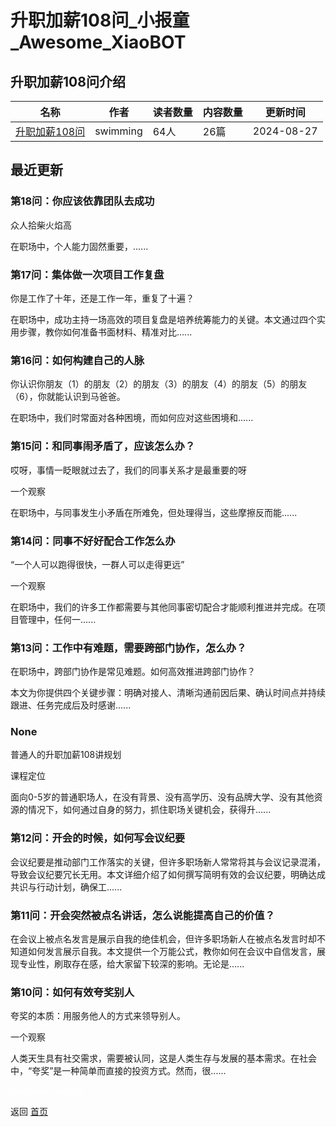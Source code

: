 # 升职加薪108问_小报童_Awesome_XiaoBOT

## 升职加薪108问介绍
>   
  


|名称|作者|读者数量|内容数量|更新时间|
|---|---|---|---|---|
|[升职加薪108问](https://xiaobot.net/p/CEO666?refer=9c3f1c95-a052-465a-9902-f6d75080262a)|swimming|64人|26篇|2024-08-27|

## 最近更新
### 第18问：你应该依靠团队去成功

众人拾柴火焰高

在职场中，个人能力固然重要，......

### 第17问：集体做一次项目工作复盘

你是工作了十年，还是工作一年，重复了十遍？

在职场中，成功主持一场高效的项目复盘是培养统筹能力的关键。本文通过四个实用步骤，教你如何准备书面材料、精准对比......

### 第16问：如何构建自己的人脉

你认识你朋友（1）的朋友（2）的朋友（3）的朋友（4）的朋友（5）的朋友（6），你就能认识到马爸爸。

在职场中，我们时常面对各种困境，而如何应对这些困境和......

### 第15问：和同事闹矛盾了，应该怎么办？

哎呀，事情一眨眼就过去了，我们的同事关系才是最重要的呀

一个观察

在职场中，与同事发生小矛盾在所难免，但处理得当，这些摩擦反而能......

### 第14问：同事不好好配合工作怎么办

“一个人可以跑得很快，一群人可以走得更远”

一个观察

在职场中，我们的许多工作都需要与其他同事密切配合才能顺利推进并完成。在项目管理中，任何一......

### 第13问：工作中有难题，需要跨部门协作，怎么办？

在职场中，跨部门协作是常见难题。如何高效推进跨部门协作？

本文为你提供四个关键步骤：明确对接人、清晰沟通前因后果、确认时间点并持续跟进、任务完成后及时感谢......

### None

普通人的升职加薪108讲规划

课程定位

面向0-5岁的普通职场人，在没有背景、没有高学历、没有品牌大学、没有其他资源的情况下，如何通过自身的努力，抓住职场关键机会，获得升......

### 第12问：开会的时候，如何写会议纪要

会议纪要是推动部门工作落实的关键，但许多职场新人常常将其与会议记录混淆，导致会议纪要冗长无用。本文详细介绍了如何撰写简明有效的会议纪要，明确达成共识与行动计划，确保工......

### 第11问：开会突然被点名讲话，怎么说能提高自己的价值？

在会议上被点名发言是展示自我的绝佳机会，但许多职场新人在被点名发言时却不知道如何发言展示自我。本文提供一个万能公式，教你如何在会议中自信发言，展现专业性，刷取存在感，给大家留下较深的影响。无论是......

### 第10问：如何有效夸奖别人

夸奖的本质：用服务他人的方式来领导别人。

一个观察

人类天生具有社交需求，需要被认同，这是人类生存与发展的基本需求。在社会中，“夸奖”是一种简单而直接的投资方式。然而，很......


<a href="https://github.com/Reno9527/awesome-xiaobot" style="color: white; text-decoration: none;">awesome-xiaobot</a>

返回 [首页](../README.md)
